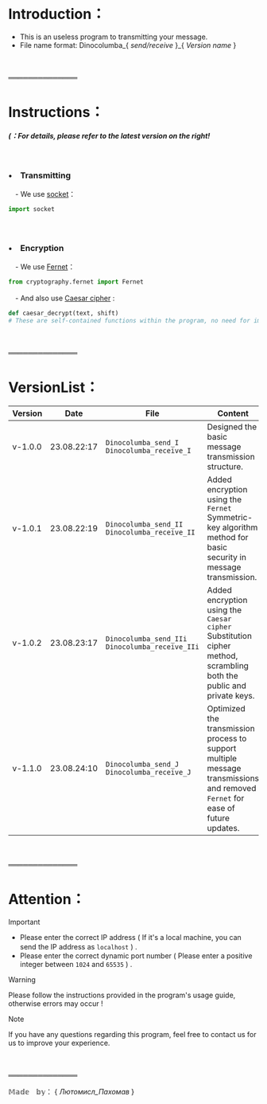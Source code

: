 　

# Introduction：

- This is an useless program to transmitting your message.
- File name format:    Dinocolumba_{ _send/receive_ }_{ _Version name_ }

　

══════════════

# Instructions：

***(：For details, please refer to the latest version on the right!***

　
### •　Transmitting

 　- We use [socket](https://docs.python.org/3/howto/sockets.html)：
 ```python
import socket
 ```

　
### •　Encryption

 　- We use [Fernet](https://cryptography.io/en/latest/fernet/)：
 ```python
from cryptography.fernet import Fernet
 ```

 　- And also use [Caesar cipher](https://en.wikipedia.org/wiki/Caesar_cipher) :
 ```python
def caesar_decrypt(text, shift)
# These are self-contained functions within the program, no need for imports.
 ```

　

══════════════

# VersionList：

| Version | Date | File | Content |
| --- | --- | --- | --- |
| v-1.0.0 | 23.08.22:17 | `Dinocolumba_send_I` `Dinocolumba_receive_I` | Designed the basic message transmission structure. |
| v-1.0.1 | 23.08.22:19 | `Dinocolumba_send_II` `Dinocolumba_receive_II` | Added encryption using the `Fernet` Symmetric-key algorithm method for basic security in message transmission. |
| v-1.0.2 | 23.08.23:17 | `Dinocolumba_send_IIi` `Dinocolumba_receive_IIi` | Added encryption using the `Caesar cipher` Substitution cipher method, scrambling both the public and private keys. |
| v-1.1.0 | 23.08.24:10 | `Dinocolumba_send_J` `Dinocolumba_receive_J` | Optimized the transmission process to support multiple message transmissions and removed `Fernet` for ease of future updates. |

　

══════════════

# Attention：

> [!IMPORTANT]
> - Please enter the correct IP address ( If it's a local machine, you can send the IP address as `localhost` ) .　 　 　 　 　
> - Please enter the correct dynamic port number ( Please enter a positive integer between `1024` and `65535` ) .

> [!WARNING]
> Please follow the instructions provided in the program's usage guide, otherwise errors may occur !

> [!NOTE]
> If you have any questions regarding this program, feel free to contact us for us to improve your experience.

　

══════════════

𝕄𝕒𝕕𝕖　𝕓𝕪： { _Лютомисл_Пахомав_ }

